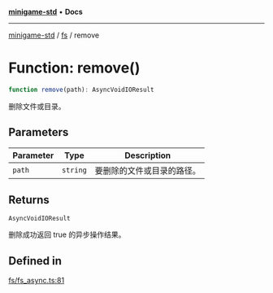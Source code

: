 [**minigame-std**](../../../README.md) • **Docs**

***

[minigame-std](../../../README.md) / [fs](../README.md) / remove

# Function: remove()

```ts
function remove(path): AsyncVoidIOResult
```

删除文件或目录。

## Parameters

| Parameter | Type | Description |
| ------ | ------ | ------ |
| `path` | `string` | 要删除的文件或目录的路径。 |

## Returns

`AsyncVoidIOResult`

删除成功返回 true 的异步操作结果。

## Defined in

[fs/fs\_async.ts:81](https://github.com/JiangJie/minigame-std/blob/baaa9364b1809237ffe9720be3ef4dba617567c9/src/std/fs/fs_async.ts#L81)
